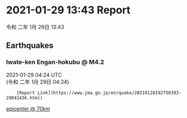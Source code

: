 # 2021-01-29 13:43 Report
令和 二年 1月 29日 13:43

## Earthquakes
### Iwate-ken Engan-hokubu @ M4.2
2021-01-29 04:24 UTC  
        (令和 二年 1月 29日 04:24)
  
        [Report Link](https://www.jma.go.jp/en/quake/20210128192750393-29042436.html)  
[epicenter @ 70km](https://www.google.com/maps/place/40°00'00%22+141°42'00%22/@40,141.7,17z/data=!3m1!4b1!4m5!3m4!1s0x0:0x0!8m2!3d40!4d141.7)